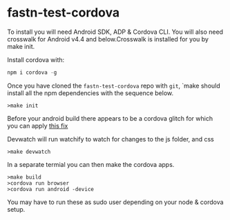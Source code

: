 fastn-test-cordova
==================

To install you will need Android SDK, ADP & Cordova CLI. You will also need crosswalk for Android v4.4 and below.Crosswalk is installed for you by make init.

Install cordova with:

```javascript
npm i cordova -g
```

Once you have cloned the `fastn-test-cordova` repo with `git`, `make should install all the npm dependencies with the sequence below.

```shell
>make init
```

Before your android build there appears to be a cordova glitch for which you can apply [this fix](http://stackoverflow.com/a/30240520/4830780)

Devwatch will run watchify to watch for changes to the js folder, and css

```
>make devwatch
```

In a separate termial you can then make the cordova apps.

```shell
>make build
>cordova run browser
>cordova run android -device

```

You may have to run these as sudo user depending on your node & cordova setup.
